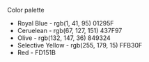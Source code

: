 Color palette

- Royal Blue - rgb(1, 41, 95) 01295F
- Ceruelean - rgb(67, 127, 151) 437F97
- Olive - rgb(132, 147, 36) 849324
- Selective Yellow - rgb(255, 179, 15) FFB30F
- Red - FD151B
